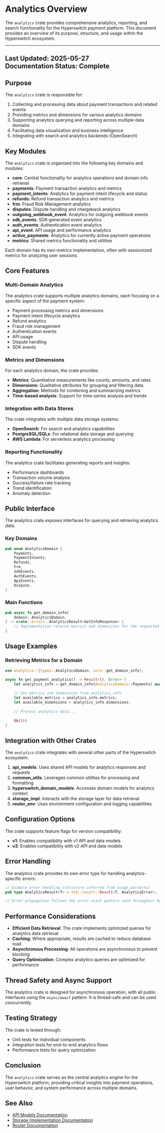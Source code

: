 # Analytics Overview

The `analytics` crate provides comprehensive analytics, reporting, and search functionality for the Hyperswitch payment platform. This document provides an overview of its purpose, structure, and usage within the Hyperswitch ecosystem.

---
**Last Updated:** 2025-05-27  
**Documentation Status:** Complete
---

## Purpose

The `analytics` crate is responsible for:

1. Collecting and processing data about payment transactions and related events
2. Providing metrics and dimensions for various analytics domains
3. Supporting analytics querying and reporting across multiple data domains
4. Facilitating data visualization and business intelligence
5. Integrating with search and analytics backends (OpenSearch)

## Key Modules

The `analytics` crate is organized into the following key domains and modules:

- **core**: Central functionality for analytics operations and domain info retrieval
- **payments**: Payment transaction analytics and metrics
- **payment_intents**: Analytics for payment intent lifecycle and status
- **refunds**: Refund transaction analytics and metrics
- **frm**: Fraud Risk Management analytics
- **disputes**: Dispute handling and chargeback analytics
- **outgoing_webhook_event**: Analytics for outgoing webhook events
- **sdk_events**: SDK-generated event analytics
- **auth_events**: Authentication event analytics
- **api_event**: API usage and performance analytics
- **active_payments**: Analytics for currently active payment operations
- **metrics**: Shared metrics functionality and utilities

Each domain has its own metrics implementation, often with sessionized metrics for analyzing user sessions.

## Core Features

### Multi-Domain Analytics

The analytics crate supports multiple analytics domains, each focusing on a specific aspect of the payment system:

- Payment processing metrics and dimensions
- Payment intent lifecycle analytics
- Refund analytics
- Fraud risk management
- Authentication events
- API usage
- Dispute handling
- SDK events

### Metrics and Dimensions

For each analytics domain, the crate provides:

- **Metrics**: Quantitative measurements like counts, amounts, and rates
- **Dimensions**: Qualitative attributes for grouping and filtering data
- **Aggregation**: Methods for combining and summarizing metrics
- **Time-based analysis**: Support for time-series analysis and trends

### Integration with Data Stores

The crate integrates with multiple data storage systems:

- **OpenSearch**: For search and analytics capabilities
- **PostgreSQL/SQLx**: For relational data storage and querying
- **AWS Lambda**: For serverless analytics processing

### Reporting Functionality

The analytics crate facilitates generating reports and insights:

- Performance dashboards
- Transaction volume analysis
- Success/failure rate tracking
- Trend identification
- Anomaly detection

## Public Interface

The analytics crate exposes interfaces for querying and retrieving analytics data.

### Key Domains

```rust
pub enum AnalyticsDomain {
    Payments,
    PaymentIntents,
    Refunds,
    Frm,
    SdkEvents,
    AuthEvents,
    ApiEvents,
    Dispute,
}
```

### Main Functions

```rust
pub async fn get_domain_info(
    domain: AnalyticsDomain,
) -> crate::errors::AnalyticsResult<GetInfoResponse> {
    // Implementation returns metrics and dimensions for the requested domain
}
```

## Usage Examples

### Retrieving Metrics for a Domain

```rust
use analytics::{types::AnalyticsDomain, core::get_domain_info};

async fn get_payment_analytics() -> Result<(), Error> {
    let analytics_info = get_domain_info(AnalyticsDomain::Payments).await?;
    
    // Use metrics and dimensions from analytics_info
    let available_metrics = analytics_info.metrics;
    let available_dimensions = analytics_info.dimensions;
    
    // Process analytics data...
    
    Ok(())
}
```

## Integration with Other Crates

The `analytics` crate integrates with several other parts of the Hyperswitch ecosystem:

1. **api_models**: Uses shared API models for analytics responses and requests
2. **common_utils**: Leverages common utilities for processing and formatting
3. **hyperswitch_domain_models**: Accesses domain models for analytics context
4. **storage_impl**: Interacts with the storage layer for data retrieval
5. **router_env**: Uses environment configuration and logging capabilities

## Configuration Options

The crate supports feature flags for version compatibility:

- **v1**: Enables compatibility with v1 API and data models
- **v2**: Enables compatibility with v2 API and data models

## Error Handling

The analytics crate provides its own error type for handling analytics-specific errors:

```rust
// Example error handling (structure inferred from usage patterns)
pub type AnalyticsResult<T> = std::result::Result<T, AnalyticsError>;

// Error propagation follows the error-stack pattern used throughout Hyperswitch
```

## Performance Considerations

- **Efficient Data Retrieval**: The crate implements optimized queries for analytics data retrieval
- **Caching**: Where appropriate, results are cached to reduce database load
- **Asynchronous Processing**: All operations are asynchronous to prevent blocking
- **Query Optimization**: Complex analytics queries are optimized for performance

## Thread Safety and Async Support

The analytics crate is designed for asynchronous operation, with all public interfaces using the `async/await` pattern. It is thread-safe and can be used concurrently.

## Testing Strategy

The crate is tested through:

- Unit tests for individual components
- Integration tests for end-to-end analytics flows
- Performance tests for query optimization

## Conclusion

The `analytics` crate serves as the central analytics engine for the Hyperswitch platform, providing critical insights into payment operations, user behavior, and system performance across multiple domains.

## See Also

- [API Models Documentation](../api_models/overview.md)
- [Storage Implementation Documentation](../storage_impl/overview.md)
- [Router Documentation](../router/overview.md)
